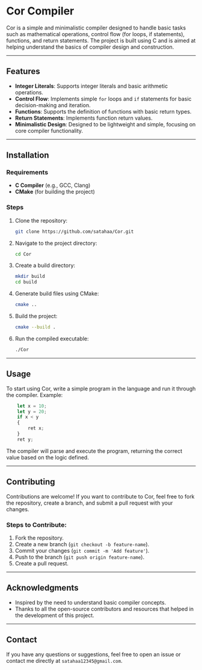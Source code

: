 
# Cor Compiler

Cor is a simple and minimalistic compiler designed to handle basic tasks such as mathematical operations, control flow (for loops, if statements), functions, and return statements. The project is built using C and is aimed at helping understand the basics of compiler design and construction.

---

## Features

- **Integer Literals**: Supports integer literals and basic arithmetic operations.
- **Control Flow**: Implements simple `for` loops and `if` statements for basic decision-making and iteration.
- **Functions**: Supports the definition of functions with basic return types.
- **Return Statements**: Implements function return values.
- **Minimalistic Design**: Designed to be lightweight and simple, focusing on core compiler functionality.

---

## Installation

### Requirements

- **C Compiler** (e.g., GCC, Clang)
- **CMake** (for building the project)

### Steps

1. Clone the repository:

   ```bash
   git clone https://github.com/satahaa/Cor.git
   ```

2. Navigate to the project directory:

   ```bash
   cd Cor
   ```

3. Create a build directory:

   ```bash
   mkdir build
   cd build
   ```

4. Generate build files using CMake:

   ```bash
   cmake ..
   ```

5. Build the project:

   ```bash
   cmake --build .
   ```

6. Run the compiled executable:

   ```bash
   ./Cor
   ```

---

## Usage

To start using Cor, write a simple program in the language and run it through the compiler. Example:

```javascript
    let x = 10;
    let y = 20;
    if x < y
    {
        ret x;
    }
    ret y;
```

The compiler will parse and execute the program, returning the correct value based on the logic defined.

---

## Contributing

Contributions are welcome! If you want to contribute to Cor, feel free to fork the repository, create a branch, and submit a pull request with your changes.

### Steps to Contribute:

1. Fork the repository.
2. Create a new branch (`git checkout -b feature-name`).
3. Commit your changes (`git commit -m 'Add feature'`).
4. Push to the branch (`git push origin feature-name`).
5. Create a pull request.

---

## Acknowledgments

- Inspired by the need to understand basic compiler concepts.
- Thanks to all the open-source contributors and resources that helped in the development of this project.

---

## Contact

If you have any questions or suggestions, feel free to open an issue or contact me directly at `satahaa12345@gmail.com`.
